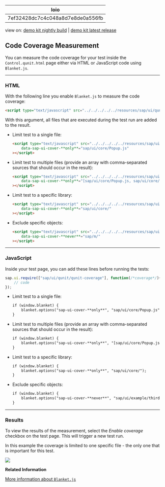 <!-- loio7ef32428dc7c4c048a8d7e8de0a556fb -->

| loio |
| -----|
| 7ef32428dc7c4c048a8d7e8de0a556fb |

<div id="loio">

view on: [demo kit nightly build](https://openui5nightly.hana.ondemand.com/#/topic/7ef32428dc7c4c048a8d7e8de0a556fb) | [demo kit latest release](https://openui5.hana.ondemand.com/#/topic/7ef32428dc7c4c048a8d7e8de0a556fb)</div>

## Code Coverage Measurement

You can measure the code coverage for your test inside the `Control.qunit.html` page either via HTML or JavaScript code using `Blanket.js`.

***

### HTML

With the following line you enable `Blanket.js` to measure the code coverage:

``` html
<script type="text/javascript" src="../../../../../resources/sap/ui/qunit/qunit-coverage.js"></script>
```

With this argument, all files that are executed during the test run are added to the result.

-   Limit test to a single file:

    ``` html
    <script type="text/javascript" src="../../../../../resources/sap/ui/qunit/qunit-coverage.js"
    	data-sap-ui-cover-**only**="sap/ui/core/Popup.js"
    ></script>
    ```

-   Limit test to multiple files \(provide an array with comma-separated sources that should occur in the result\):

    ``` html
    <script type="text/javascript" src="../../../../../resources/sap/ui/qunit/qunit-coverage.js"
    	data-sap-ui-cover-**only**="[sap/ui/core/Popup.js, sap/ui/core/EventProvider]"
    ></script>
    ```

-   Limit test to a specific library:

    ``` html
    <script type="text/javascript" src="../../../../../resources/sap/ui/qunit/qunit-coverage.js"
    	data-sap-ui-cover-**only**="sap/ui/core/"
    ></script>
    ```

-   Exclude specific objects:

    ``` html
    <script type="text/javascript" src="../../../../../resources/sap/ui/qunit/qunit-coverage.js"
    	data-sap-ui-cover-**never**="sap/m/"
    ></script>
    ```


***

### JavaScript

Inside your test page, you can add these lines before running the tests:

``` js
sap.ui.require(["sap/ui/qunit/qunit-coverage"], function(/*coverage*/){
    // code
});
```

-   Limit test to a single file:

    ``` html
    if (window.blanket) {
    	blanket.options("sap-ui-cover-**only**", "sap/ui/core/Popup.js");
    }
    ```

-   Limit test to multiple files \(provide an array with comma-separated sources that should occur in the result\):

    ``` html
    if (window.blanket) {
    	blanket.options("sap-ui-cover-**only**", "[sap/ui/core/Popup.js, sap/ui/core/EventProvide]");
    }
    ```

-   Limit test to a specific library:

    ``` html
    if (window.blanket) {
    	blanket.options("sap-ui-cover-**only**", "sap/ui/core/");
    }
    ```

-   Exclude specific objects:

    ``` html
    if (window.blanket) {
    	blanket.options("sap-ui-cover-**never**", "sap/ui/example/thirdparty/");
    }
    ```


***

### Results

To view the results of the measurement, select the *Enable coverage* checkbox on the test page. This will trigger a new test run.

In this example the coverage is limited to one specific file - the only one that is important for this test.

 ![](loio358de53ac5684012b55fb043e1f6e999_LowRes.jpg) 

**Related Information**  


[More information about `Blanket.js`]()

